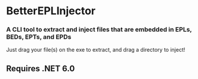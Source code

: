 # BetterEPLInjector
### A CLI tool to extract and inject files that are embedded in EPLs, BEDs, EPTs, and EPDs

Just drag your file(s) on the exe to extract, and drag a directory to inject!

## Requires .NET 6.0